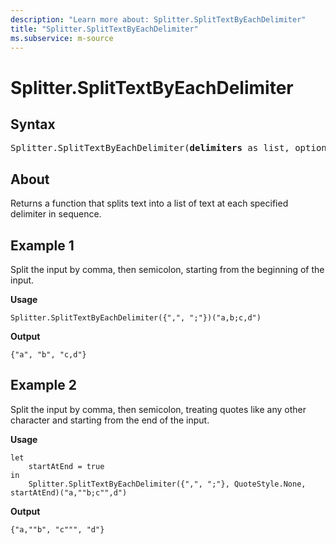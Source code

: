```yaml
---
description: "Learn more about: Splitter.SplitTextByEachDelimiter"
title: "Splitter.SplitTextByEachDelimiter"
ms.subservice: m-source
---
```

# Splitter.SplitTextByEachDelimiter

## Syntax

<pre>
Splitter.SplitTextByEachDelimiter(<b>delimiters</b> as list, optional <b>quoteStyle</b> as nullable number, optional <b>startAtEnd</b> as nullable logical) as function
</pre>
  
## About

Returns a function that splits text into a list of text at each specified delimiter in sequence.

## Example 1

Split the input by comma, then semicolon, starting from the beginning of the input.

**Usage**

```powerquery-m
Splitter.SplitTextByEachDelimiter({",", ";"})("a,b;c,d")
```

**Output**

`{"a", "b", "c,d"}`

## Example 2

Split the input by comma, then semicolon, treating quotes like any other character and starting from the end of the input.

**Usage**

```powerquery-m
let
    startAtEnd = true
in
    Splitter.SplitTextByEachDelimiter({",", ";"}, QuoteStyle.None, startAtEnd)("a,""b;c"",d")
```

**Output**

`{"a,""b", "c""", "d"}`

